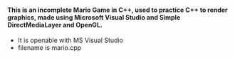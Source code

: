 #### This is an incomplete Mario Game in C++, used to practice C++ to render graphics, made using Microsoft Visual Studio and Simple DirectMediaLayer and OpenGL.

* It is openable with MS Visual Studio
* filename is mario.cpp
